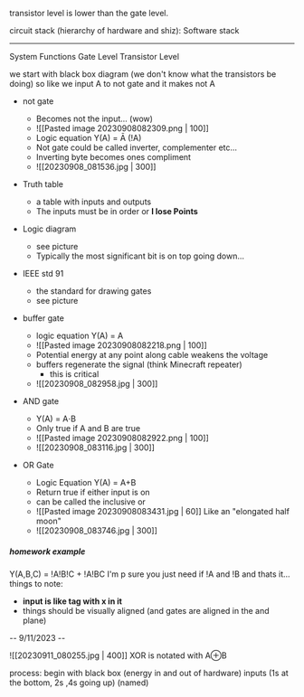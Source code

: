 transistor level is lower than the gate level.

circuit stack (hierarchy of hardware and shiz):
Software stack
______
System
Functions
Gate Level
Transistor Level

we start with black box diagram (we don't know what the transistors be doing) so like we input A to not gate and it makes not A

- not gate
	- Becomes not the input... (wow)
	- ![[Pasted image 20230908082309.png | 100]]
	- Logic equation Y(A) = Ā (!A)
	- Not gate could be called inverter, complementer etc...
	- Inverting byte becomes ones compliment 
	- ![[20230908_081536.jpg | 300]]
- Truth table
	- a table with inputs and outputs
	- The inputs must be in order or **I lose Points**
- Logic diagram
	- see picture
	- Typically the most significant bit is on top going down...
- IEEE std 91 
	- the standard for drawing gates
	- see picture

- buffer gate
	- logic equation Y(A) = A
	- ![[Pasted image 20230908082218.png | 100]] 
	- Potential energy at any point along cable weakens the voltage
	- buffers regenerate the signal (think Minecraft repeater)
		- this is critical
	- ![[20230908_082958.jpg | 300]]

- AND gate
	- Y(A) = A⋅B
	- Only true if A and B are true
	- ![[Pasted image 20230908082922.png | 100]]
	- ![[20230908_083116.jpg | 300]]
- OR Gate
	- Logic Equation Y(A) = A+B
	- Return true if either input is on
	- can be called the inclusive or
	- ![[Pasted image 20230908083431.jpg | 60]] Like an "elongated half moon"
	- ![[20230908_083746.jpg | 300]]



##### homework example
Y(A,B,C) = !A!B!C + !A!BC
I'm p sure you just need if !A and !B and thats it...
things to note:
- **input is like tag with x in it**
- things should be visually aligned (and gates are aligned in the and plane)

-- 9/11/2023 -- 

![[20230911_080255.jpg | 400]]
XOR is notated with A⊕B

process:
	begin with black box (energy in and out of hardware)
	inputs (1s at the bottom, 2s ,4s going up) (named)